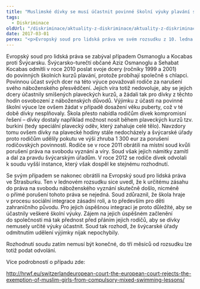 ```yaml
---
title: "Muslimské dívky se musí účastnit povinné školní výuky plavání společně s chlapci, rozhodl soud"
tags:
  - Diskriminace
oldUrl: "/diskriminace/aktuality-z-diskriminace/aktuality-z-diskriminace-2017/muslimske-divky-se-musi-ucastnit-povinne-skolni-vyuky-plavani-spolecne-s-chlapci-rozho/"
date: 2017-03-01
perex: "<p>Evropský soud pro lidská práva ve svém rozsudku z 10. ledna 2017 jednomyslně rozhodl, že švýcarské úřady neporušily právo na náboženskou svobodu, když odmítly udělit dvěma muslimským dívkám výjimku z povinných hodin plavání. Rodiče obou dívek požadovaly, aby se dívky nemusely plavání účastnit z důvodu přítomnosti chlapců. Společné hodiny plavání totiž podle nich odporují jejich náboženskému přesvědčení.</p>"
---
```


<!-- imported from the old website -->

<p>Evropský soud pro lidská práva se zabýval případem Osmanoglu a Kocabas proti Švýcarsku. Švýcarsko-turečtí občané Aziz Osmanoglu a Sehabat Kocabas odmítli v roce 2010 poslat svoje dcery (ročníky 1999 a 2001) do povinných školních kurzů plavání, protože probíhají společně s chlapci. Povinnou účast svých dcer na této výuce považovali rodiče za narušení svého náboženského přesvědčení. Jejich víra totiž nedovoluje, aby se jejich dcery účastnily smíšených plaveckých kurzů, a žádali tak pro dívky z těchto hodin osvobození z náboženských důvodů. Výjimku z účasti na povinné školní výuce lze ovšem žádat v případě dosažení věku puberty, což v té době dívky nesplňovaly. Škola přesto nabídla rodičům dívek kompromisní řešení – <a name="_GoBack"></a>dívky dostaly například možnost nosit během plaveckých kurzů tzv. burkini (tedy speciální plavecký oděv, který zahaluje celé tělo). Navzdory tomu ovšem dívky na plavecké hodiny stále nedocházely a švýcarské úřady proto rodičům udělily pokutu ve výši zhruba 1 300 eur za porušení rodičovských povinností. Rodiče se v roce 2011 obrátili na místní soud kvůli porušení práva na svobodu vyznání a víry. Soud však jejich námitky zamítl a dal za pravdu švýcarským úřadům. V roce 2012 se rodiče dívek odvolali k soudu vyšší instance, který však dospěl ke stejnému rozhodnutí. </p> <p>Se svým případem se nakonec obrátili na Evropský soud pro lidská práva ve Štrasburku. Ten v lednovém rozsudku sice uvedl, že k určitému zásahu do práva na svobodu náboženského vyznání skutečně došlo, nicméně o přímé porušení tohoto práva se nejedná. Soud zdůraznil, že škola hraje v procesu sociální integrace zásadní roli, a to především pro děti zahraničního původu. Pro jejich úspěšnou integraci je proto důležité, aby se účastnily veškeré školní výuky. Zájem na jejich úspěšném začlenění do společnosti má tak přednost před přáním jejich rodičů, aby se dívky nemusely určité výuky účastnit. Soud tak rozhodl, že švýcarské úřady odmítnutím udělení výjimky nijak nepochybily.</p> <p>Rozhodnutí soudu zatím nemusí být konečné, do tří měsíců od rozsudku lze totiž podat odvolání.</p> <p>Více podrobností o případu zde:</p> <a title="Otevření do nového okna" href="http://hrwf.eu/switzerlandeuropean-court-the-european-court-rejects-the-exemption-of-muslim-girls-from-compulsory-mixed-swimming-lessons/" target="_blank">http://hrwf.eu/switzerlandeuropean-court-the-european-court-rejects-the-exemption-of-muslim-girls-from-compulsory-mixed-swimming-lessons/</a> 
